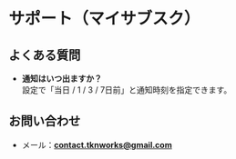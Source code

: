 # サポート（マイサブスク）

## よくある質問
- **通知はいつ出ますか？**  
  設定で「当日 / 1 / 3 / 7日前」と通知時刻を指定できます。

## お問い合わせ
- メール：**contact.tknworks@gmail.com**
